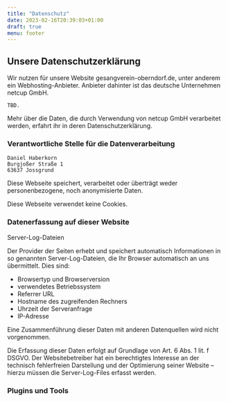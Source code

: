 ```yaml
---
title: "Datenschutz"
date: 2023-02-16T20:39:03+01:00
draft: true
menu: footer
---
```


## Unsere Datenschutzerklärung

Wir nutzen für unsere Website gesangverein-oberndorf.de, unter anderem ein Webhosting-Anbieter. Anbieter dahinter ist das deutsche Unternehmen netcup GmbH.

```
TBD.
```

Mehr über die Daten, die durch Verwendung von netcup GmbH verarbeitet werden, erfahrt ihr in deren Datenschutzerklärung.

### Verantwortliche Stelle für die Datenverarbeitung

```
Daniel Haberkorn
Burgjoßer Straße 1
63637 Jossgrund
```
Diese Webseite speichert, verarbeitet oder überträgt weder personenbezogene, noch anonymisierte Daten.

Diese Webseite verwendet keine Cookies.

### Datenerfassung auf dieser Website
Server-Log-Dateien

Der Provider der Seiten erhebt und speichert automatisch Informationen in so genannten Server-Log-Dateien, die Ihr Browser automatisch an uns übermittelt. Dies sind:

- Browsertyp und Browserversion
- verwendetes Betriebssystem
- Referrer URL
- Hostname des zugreifenden Rechners
- Uhrzeit der Serveranfrage
- IP-Adresse

Eine Zusammenführung dieser Daten mit anderen Datenquellen wird nicht vorgenommen.

Die Erfassung dieser Daten erfolgt auf Grundlage von Art. 6 Abs. 1 lit. f DSGVO. Der Websitebetreiber hat ein berechtigtes Interesse an der technisch fehlerfreien Darstellung und der Optimierung seiner Website – hierzu müssen die Server-Log-Files erfasst werden.



### Plugins und Tools
